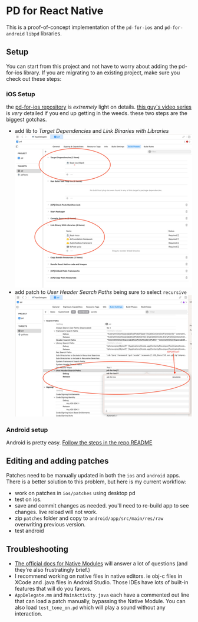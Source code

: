 # PD for React Native

This is a proof-of-concept implementation of the `pd-for-ios` and `pd-for-android` `libpd` libraries.

## Setup

You can start from this project and not have to worry about adding the pd-for-ios library. If you are migrating to an existing project, make sure you check out these steps:

### iOS Setup

the [pd-for-ios repository](https://github.com/libpd/pd-for-ios) is _extremely_ light on details. [this guy's video series](https://www.youtube.com/watch?v=l5GQqCDmBZY) is _very_ detailed if you end up getting in the weeds. these two steps are the biggest gotchas.

- add lib to _Target Dependencies_ and _Link Binaries with Libraries_
  ![setup_1](setup_ios_1.jpg)
- add patch to _User Header Search Paths_ being sure to select `recursive`
  ![setup_2](setup_ios_2.jpg)

### Android setup

Android is pretty easy. [Follow the steps in the repo README](https://github.com/libpd/pd-for-android)

## Editing and adding patches

Patches need to be manually updated in both the `ios` and `android` apps. There is a better solution to this problem, but here is my current workflow:

- work on patches in `ios/patches` using desktop pd
- test on ios.
- save and commit changes as needed. you'll need to re-build app to see changes. live reload will not work.
- zip `patches` folder and copy to `android/app/src/main/res/raw` overwriting previous version.
- test android

## Troubleshooting

- [The official docs for Native Modules](https://reactnative.dev/docs/native-modules-intro) will answer a lot of questions (and they're also frustratingly brief.)
- I recommend working on native files in native editors. ie obj-c files in XCode and .java files in Android Studio. Those IDEs have lots of built-in features that will do you favors.
- `AppDelegate.mm` and `MainActivity.java` each have a commented out line that can load a patch manually, bypassing the Native Module. You can also load `test_tone_on.pd` which will play a sound without any interaction.
